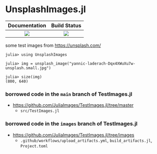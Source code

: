 # UnsplashImages.jl

|  **Documentation**                        |  **Build Status**                 |
|:-----------------------------------------:|:---------------------------------:|
|  [![][docs-latest-img]][docs-latest-url]  |  [![][actions-img]][actions-url]  |

some test images from <https://unsplash.com/>

```
julia> using UnsplashImages

julia> img = unsplash_image("yannic-laderach-Dqx4XWuXu7w-unsplash.small.jpg")

julia> size(img)
(800, 640)
```


### borrowed code in the `main` branch of TestImages.jl
 * <https://github.com/JuliaImages/TestImages.jl/tree/master>
   - `src/TestImages.jl`

### borrowed code in the `images` branch of TestImages.jl
 * <https://github.com/JuliaImages/TestImages.jl/tree/images>
   - `.github/workflows/upload_artifacts.yml`, `build_artifacts.jl`, `Project.toml`



[docs-latest-img]: https://img.shields.io/badge/docs-latest-blue.svg
[docs-latest-url]: https://wookay.github.io/docs/UnsplashImages.jl/

[actions-img]: https://github.com/wookay/UnsplashImages.jl/workflows/CI/badge.svg
[actions-url]: https://github.com/wookay/UnsplashImages.jl/actions
